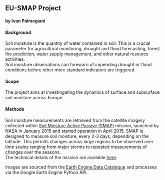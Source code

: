 
## EU-SMAP Project
#### by Ivan Palmegiani 

#### Background
Soil moisture is the quantity of water contained in soil. This is a crucial parameter for agricultural monitoring, drought and flood forecasting, forest fire prediction, water supply management, and other natural resource activities.  
Soil moisture observations can forewarn of impending drought or flood conditions before other more standard indicators are triggered.

#### Scope
The project aims at investingating the dynamics of surface and subsurface soil moisture across Europe.

#### Methods
Soil moisture measurements are retrieved from the satellite imagery collected within [Soil Moisture Active Passive (SMAP)](https://www.nasa.gov/smap) mission, launched by NASA in January 2015 and started operation in April 2015. SMAP is designed to measure soil moisture, every 2-3 days, depending on the latitude. This permits changes across large regions to be observed over time scales ranging from major storms to repeated measurements of changes over the seasons.  
The technical details of the mission are available [here](https://smap.jpl.nasa.gov/observatory/specifications/).

Images are sourced from the [Earth Engine Data Catalogue](https://developers.google.com/earth-engine/datasets/catalog/NASA_USDA_HSL_SMAP10KM_soil_moisture) and processes via the Google Earth Engine Python API.
